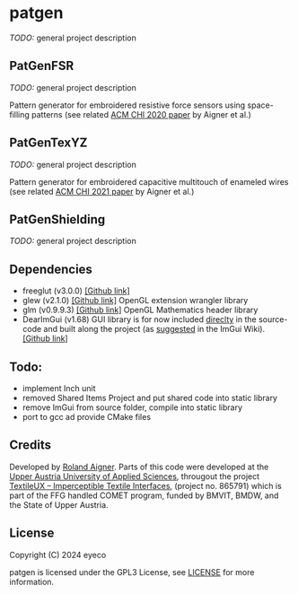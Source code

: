 # patgen

_TODO:_ general project description

## PatGenFSR

_TODO:_ general project description

Pattern generator for embroidered resistive force sensors using space-filling patterns (see related [ACM CHI 2020 paper](https://doi.org/10.1145/3313831.3376305) by Aigner et al.)

## PatGenTexYZ

_TODO:_ general project description

Pattern generator for embroidered capacitive multitouch of enameled wires (see related [ACM CHI 2021 paper](https://doi.org/10.1145/3411764.3445479) by Aigner et al.)

## PatGenShielding

_TODO:_ general project description

## Dependencies

- freeglut (v3.0.0) [[Github link]](https://github.com/freeglut/freeglut/releases/tag/v3.0.0)
- glew (v2.1.0) [[Github link]](https://github.com/nigels-com/glew/releases/tag/glew-2.1.0) OpenGL extension wrangler library
- glm (v0.9.9.3) [[Github link]](https://github.com/g-truc/glm/releases/tag/0.9.9.3) OpenGL Mathematics header library
- DearImGui (v1.68) GUI library is for now included [direclty](./src/imgui/) in the source-code and built along the project (as [suggested](https://github.com/ocornut/imgui/wiki/Getting-Started#compilinglinking) in the ImGui Wiki). [[Github link]](https://github.com/ocornut/imgui/releases/tag/v1.68)

## Todo:

- implement Inch unit
- removed Shared Items Project and put shared code into static library
- remove ImGui from source folder, compile into static library
- port to gcc ad provide CMake files

## Credits

Developed by [Roland Aigner](https://www.rolandaigner.com/). Parts of this code were developed at the [Upper Austria University of Applied Sciences](https://fh-ooe.at/campus-hagenberg/), througout the project [TextileUX – Imperceptible Textile Interfaces](https://mi-lab.org/textileux/), (project no. 865791) which is part of the FFG handled COMET program, funded by BMVIT, BMDW, and the State of Upper Austria.

## License

Copyright (C) 2024 eyeco

patgen is licensed under the GPL3 License, see [LICENSE](./LICENSE) for more information.